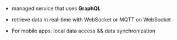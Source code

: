 - managed service that uses **GraphQL**

- retrieve data in real-time with WebSocket or MQTT on WebSocket

- For mobile apps: local data access && data synchronization
